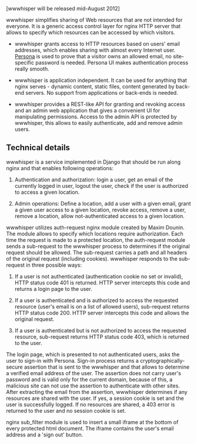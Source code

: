 [wwwhisper will be released mid-August 2012]

wwwhisper simplifies sharing of Web resources that are not intended
for everyone. It is a generic access control layer for nginx HTTP
server that allows to specify which resources can be accessed by
which visitors.

* wwwhisper grants access to HTTP resources based on users' email
  addresses, which enables sharing with almost every Internet user.
  [Persona](http://persona.org) is used to prove that a visitor owns
  an allowed email, no site-specific password is needed. Persona UI
  makes authentication process really smooth.

* wwwhisper is application independent. It can be used for anything
  that nginx serves - dynamic content, static files, content generated
  by back-end servers. No support from applications or back-ends is needed.

* wwwhisper provides a REST-like API for granting and revoking access
  and an admin web application that gives a convenient UI for
  manipulating permissions. Access to the admin API is protected by
  wwwhisper, this allows to easily authenticate, add and remove admin
  users.



Technical details
-----------------

wwwhisper is a service implemented in Django that should be run along
nginx and that enables following operations:

1. Authentication and authorization: login a user, get an email of
the currently logged in user, logout the user, check if
the user is authorized to access a given location.

2. Admin operations: Define a location, add a user with a given email,
grant a given user access to a given location, revoke access, remove
a user, remove a location, allow not-authenticated access to a given
location.

wwwhisper utilizes auth-request nginx module created by Maxim Dounin.
The module allows to specify which locations require authorization.
Each time the request is made to a protected location, the
auth-request module sends a sub-request to the wwwhisper process to
determines if the original request should be allowed. The sub-request
carries a path and all headers of the original request (including
cookies).  wwwhisper responds to the sub-request in three possible
ways:

1. If a user is not authenticated (authentication cookie no set or
   invalid), HTTP status code 401 is returned. HTTP server intercepts
   this code and returns a login page to the user.

2. If a user is authenticated and is authorized to access the
   requested resource (user's email is on a list of allowed users),
   sub-request returns HTTP status code 200. HTTP server intercepts
   this code and allows the original request.

3. If a user is authenticated but is not authorized to access the
   requested resource, sub-request returns HTTP status code 403, which
   is returned to the user.

The login page, which is presented to not authenticated users, asks the
user to sign-in with Persona. Sign-in process returns a
cryptographically-secure assertion that is sent to the wwwhisper and that
allows to determine a verified email address of the user. The
assertion does not carry user's password and is valid only for the
current domain, because of this, a malicious site can not use the
assertion to authenticate with other sites. After extracting the email
from the assertion, wwwhisper determines if any resources are shared
with the user. If yes, a session cookie is set and the user is
successfully logged. If no resources are shared, a 403 error is returned
to the user and no session cookie is set.

nginx sub_filter module is used to insert a small iframe at the bottom
of every protected html document. The iframe contains the user's email
address and a 'sign out' button.

